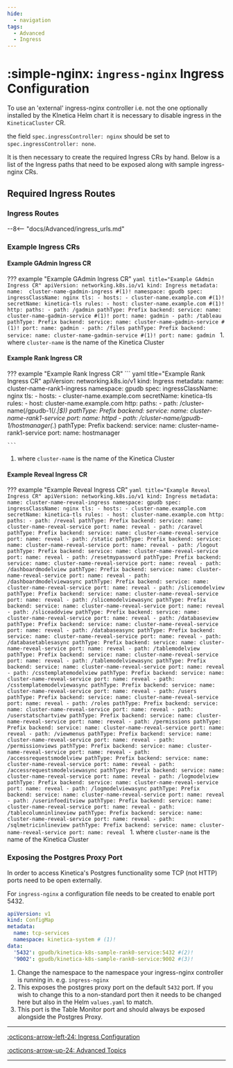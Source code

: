 ```yaml
---
hide:
  - navigation
tags:
  - Advanced  
  - Ingress
---
```

# :simple-nginx: `ingress-nginx` Ingress Configuration

To use an 'external' ingress-nginx controller i.e. not the one optionally installed 
by the KInetica Helm chart it is necessary to disable ingress in the `KineticaCluster` CR.

the field `spec.ingressController: nginx` should be set to `spec.ingressController: none`.

It is then necessary to create the required Ingress CRs by hand. Below is a list
of the Ingress paths that need to be exposed along with sample ingress-nginx CRs.

## Required Ingress Routes

### Ingress Routes

--8<-- "docs/Advanced/ingress_urls.md"

### Example Ingress CRs

#### Example GAdmin Ingress CR

??? example "Example GAdmin Ingress CR"
    ```yaml title="Example GAdmin Ingress CR"
    apiVersion: networking.k8s.io/v1
    kind: Ingress
    metadata:
      name:  cluster-name-gadmin-ingress #(1)!
      namespace: gpudb
    spec:
      ingressClassName: nginx
      tls:
        - hosts:
            - cluster-name.example.com #(1)!
          secretName: kinetica-tls
      rules:
        - host: cluster-name.example.com #(1)!
          http:
            paths:
              - path: /gadmin
                pathType: Prefix
                backend:
                  service:
                    name: cluster-name-gadmin-service #(1)!
                    port:
                      name: gadmin
              - path: /tableau
                pathType: Prefix
                backend:
                  service:
                    name: cluster-name-gadmin-service #(1)!
                    port:
                      name: gadmin
              - path: /files
                pathType: Prefix
                backend:
                  service:
                    name: cluster-name-gadmin-service #(1)!
                    port:
                      name: gadmin
    ```
     1. where `cluster-name` is the name of the Kinetica Cluster

#### Example Rank Ingress CR

??? example "Example Rank Ingress CR"
    ``` yaml title="Example Rank Ingress CR"
    apiVersion: networking.k8s.io/v1
    kind: Ingress
    metadata:
      name: cluster-name-rank1-ingress
      namespace: gpudb
    spec:
      ingressClassName: nginx
      tls:
        - hosts:
            - cluster-name.example.com
          secretName: kinetica-tls
      rules:
        - host: cluster-name.example.com
          http:
            paths:
              - path: /cluster-name(/gpudb-1(/.*|$))
                pathType: Prefix
                backend:
                  service:
                    name: cluster-name-rank1-service
                    port:
                      name: httpd
              - path: /cluster-name/gpudb-1/hostmanager(.*)
                pathType: Prefix
                backend:
                  service:
                    name: cluster-name-rank1-service
                    port:
                      name: hostmanager
    
    ```
   1. where `cluster-name` is the name of the Kinetica Cluster
    
#### Example Reveal Ingress CR
??? example "Example Reveal Ingress CR"
    ```yaml title="Example Reveal Ingress CR"
        apiVersion: networking.k8s.io/v1
        kind: Ingress
        metadata:
          name: cluster-name-reveal-ingress
          namespace: gpudb
        spec:
          ingressClassName: nginx
          tls:
            - hosts:
                - cluster-name.example.com
              secretName: kinetica-tls
          rules:
            - host: cluster-name.example.com
              http:
                paths:
                  - path: /reveal
                    pathType: Prefix
                    backend:
                      service:
                        name: cluster-name-reveal-service
                        port:
                          name: reveal
                  - path: /caravel
                    pathType: Prefix
                    backend:
                      service:
                        name: cluster-name-reveal-service
                        port:
                          name: reveal
                  - path: /static
                    pathType: Prefix
                    backend:
                      service:
                        name: cluster-name-reveal-service
                        port:
                          name: reveal
                  - path: /logout
                    pathType: Prefix
                    backend:
                      service:
                        name: cluster-name-reveal-service
                        port:
                          name: reveal
                  - path: /resetmypassword
                    pathType: Prefix
                    backend:
                      service:
                        name: cluster-name-reveal-service
                        port:
                          name: reveal
                  - path: /dashboardmodelview
                    pathType: Prefix
                    backend:
                      service:
                        name: cluster-name-reveal-service
                        port:
                          name: reveal
                  - path: /dashboardmodelviewasync
                    pathType: Prefix
                    backend:
                      service:
                        name: cluster-name-reveal-service
                        port:
                          name: reveal
                  - path: /slicemodelview
                    pathType: Prefix
                    backend:
                      service:
                        name: cluster-name-reveal-service
                        port:
                          name: reveal
                  - path: /slicemodelviewasync
                    pathType: Prefix
                    backend:
                      service:
                        name: cluster-name-reveal-service
                        port:
                          name: reveal
                  - path: /sliceaddview
                    pathType: Prefix
                    backend:
                      service:
                        name: cluster-name-reveal-service
                        port:
                          name: reveal
                  - path: /databaseview
                    pathType: Prefix
                    backend:
                      service:
                        name: cluster-name-reveal-service
                        port:
                          name: reveal
                  - path: /databaseasync
                    pathType: Prefix
                    backend:
                      service:
                        name: cluster-name-reveal-service
                        port:
                          name: reveal
                  - path: /databasetablesasync
                    pathType: Prefix
                    backend:
                      service:
                        name: cluster-name-reveal-service
                        port:
                          name: reveal
                  - path: /tablemodelview
                    pathType: Prefix
                    backend:
                      service:
                        name: cluster-name-reveal-service
                        port:
                          name: reveal
                  - path: /tablemodelviewasync
                    pathType: Prefix
                    backend:
                      service:
                        name: cluster-name-reveal-service
                        port:
                          name: reveal
                  - path: /csstemplatemodelview
                    pathType: Prefix
                    backend:
                      service:
                        name: cluster-name-reveal-service
                        port:
                          name: reveal
                  - path: /csstemplatemodelviewasync
                    pathType: Prefix
                    backend:
                      service:
                        name: cluster-name-reveal-service
                        port:
                          name: reveal
                  - path: /users
                    pathType: Prefix
                    backend:
                      service:
                        name: cluster-name-reveal-service
                        port:
                          name: reveal
                  - path: /roles
                    pathType: Prefix
                    backend:
                      service:
                        name: cluster-name-reveal-service
                        port:
                          name: reveal
                  - path: /userstatschartview
                    pathType: Prefix
                    backend:
                      service:
                        name: cluster-name-reveal-service
                        port:
                          name: reveal
                  - path: /permissions
                    pathType: Prefix
                    backend:
                      service:
                        name: cluster-name-reveal-service
                        port:
                          name: reveal
                  - path: /viewmenus
                    pathType: Prefix
                    backend:
                      service:
                        name: cluster-name-reveal-service
                        port:
                          name: reveal
                  - path: /permissionviews
                    pathType: Prefix
                    backend:
                      service:
                        name: cluster-name-reveal-service
                        port:
                          name: reveal
                  - path: /accessrequestsmodelview
                    pathType: Prefix
                    backend:
                      service:
                        name: cluster-name-reveal-service
                        port:
                          name: reveal
                  - path: /accessrequestsmodelviewasync
                    pathType: Prefix
                    backend:
                      service:
                        name: cluster-name-reveal-service
                        port:
                          name: reveal
                  - path: /logmodelview
                    pathType: Prefix
                    backend:
                      service:
                        name: cluster-name-reveal-service
                        port:
                          name: reveal
                  - path: /logmodelviewasync
                    pathType: Prefix
                    backend:
                      service:
                        name: cluster-name-reveal-service
                        port:
                          name: reveal
                  - path: /userinfoeditview
                    pathType: Prefix
                    backend:
                      service:
                        name: cluster-name-reveal-service
                        port:
                          name: reveal
                  - path: /tablecolumninlineview
                    pathType: Prefix
                    backend:
                      service:
                        name: cluster-name-reveal-service
                        port:
                          name: reveal
                  - path: /sqlmetricinlineview
                    pathType: Prefix
                    backend:
                      service:
                        name: cluster-name-reveal-service
                        port:
                          name: reveal
    ```
    1. where `cluster-name` is the name of the Kinetica Cluster

### Exposing the Postgres Proxy Port

In order to access Kinetica's Postgres functionality some TCP (not HTTP) ports need to be open externally.

For `ingress-nginx` a configuration file needs to be created to enable port 5432.

```  yaml title="tcp-services.yaml"
apiVersion: v1
kind: ConfigMap
metadata:
  name: tcp-services
  namespace: kinetica-system # (1)!
data:
  '5432': gpudb/kinetica-k8s-sample-rank0-service:5432 #(2)!
  '9002': gpudb/kinetica-k8s-sample-rank0-service:9002 #(3)!
```
1. Change the namespace to the namespace your ingress-nginx controller is running in. e.g. `ingress-nginx` <br/>
2. This exposes the postgres proxy port on the default `5432` port. If you wish to change this to a non-standard port then it needs to be changed here but also in the Helm `values.yaml` to match.<br/>
3. This port is the Table Monitor port and should always be exposed alongside the Postgres Proxy.
---

[:octicons-arrow-left-24: Ingress Configuration](ingress_configuration.md "Ingress Configuration")

[:octicons-arrow-up-24:  Advanced Topics](index.md "Advanced Topics")

---

